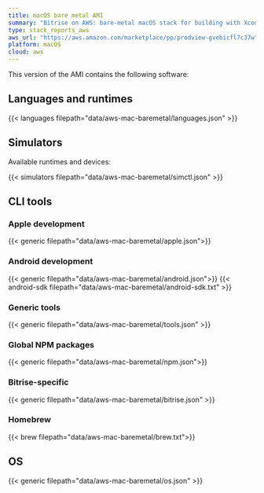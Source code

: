 ```yaml
---
title: macOS bare metal AMI
summary: "Bitrise on AWS: bare-metal macOS stack for building with Xcode"
type: stack_reports_aws
aws_url: "https://aws.amazon.com/marketplace/pp/prodview-gvebicfl7c37w"
platform: macOS
cloud: aws
---
```


This version of the AMI contains the following software:

## Languages and runtimes

{{< languages filepath="data/aws-mac-baremetal/languages.json" >}}

## Simulators

Available runtimes and devices:

{{< simulators filepath="data/aws-mac-baremetal/simctl.json" >}}

## CLI tools

### Apple development

{{< generic filepath="data/aws-mac-baremetal/apple.json">}}

### Android development

{{< generic filepath="data/aws-mac-baremetal/android.json">}}
{{< android-sdk filepath="data/aws-mac-baremetal/android-sdk.txt" >}}

### Generic tools

{{< generic filepath="data/aws-mac-baremetal/tools.json" >}}

### Global NPM packages

{{< generic filepath="data/aws-mac-baremetal/npm.json">}}

### Bitrise-specific

{{< generic filepath="data/aws-mac-baremetal/bitrise.json" >}}

### Homebrew

{{< brew filepath="data/aws-mac-baremetal/brew.txt">}}

## OS

{{< generic filepath="data/aws-mac-baremetal/os.json" >}}
